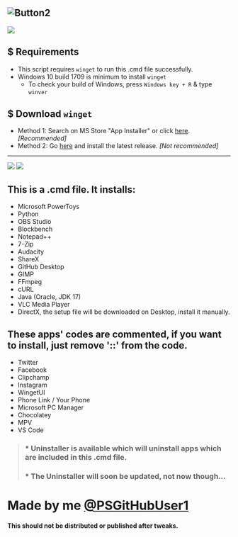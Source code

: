 
![Button2](https://user-images.githubusercontent.com/90406016/216652311-b187c43b-ac0c-4b35-a26c-b10dc6c49123.png)
----
![](https://img.shields.io/badge/Made%20by-PSGitHubUser1-blue)

## $ Requirements
 * This script requires `winget` to run this .cmd file successfully.
 * Windows 10 build 1709 is minimum to install `winget`
   * To check your build of Windows, press `Windows key + R` & type `winver`
 
 ## $ Download `winget`
 * Method 1: Search on MS Store "App Installer" or click [here](https://apps.microsoft.com/store/detail/app-installer/9NBLGGH4NNS1). *[Recommended]*
* Method 2: Go [here](https://github.com/microsoft/winget-cli/releases) and install the latest release. *[Not recommended]*

 
----------
![](https://img.shields.io/github/release-date/PSGitHubUser1/Windows-Essentials-Apps-Installer)
![](https://img.shields.io/github/v/release/PSGitHubUser1/Windows-Essentials-Apps-Installer?include_prereleases)

## This is a .cmd file. It installs:
 * Microsoft PowerToys
 * Python
 * OBS Studio
 * Blockbench
 * Notepad++
 * 7-Zip
 * Audacity
 * ShareX
 * GitHub Desktop
 * GIMP
 * FFmpeg
 * cURL
 * Java (Oracle, JDK 17)
 * VLC Media Player
 * DirectX, the setup file will be downloaded on Desktop, install it manually.
 ## These apps' codes are commented, if you want to install, just remove '::' from the code.
  * Twitter
  * Facebook
  * Clipchamp
  * Instagram
  * WingetUI
  * Phone Link / Your Phone
  * Microsoft PC Manager
  * Chocolatey
  * MPV
  * VS Code

 > ### * Uninstaller is available which will uninstall apps which are included in this .cmd file.
> ### * The Uninstaller will soon be updated, not now though...

# Made by me [@PSGitHubUser1](https://github.com/PSGitHubUser1)
#### This should not be distributed or published after tweaks.
